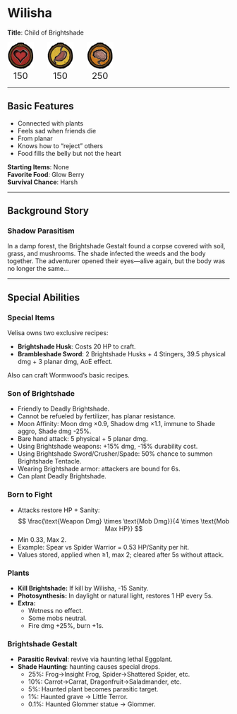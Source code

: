 # Wilisha
**Title**: Child of Brightshade
<div style="display:flex; gap:30px; text-align:center;">
  <div>
    <img src="../media/60px-Health_Meter.png" alt="Health">
    <div><big><big>150</big></big></div>
  </div>
  <div>
    <img src="../media/60px-Hunger_Meter.png" alt="Hunger">
    <div><big><big>150</big></big></div>
  </div>
  <div>
    <img src="../media/60px-Sanity_Meter.png" alt="Sanity">
    <div><big><big>250</big></big></div>
  </div>
</div>

----

## Basic Features
- Connected with plants  
- Feels sad when friends die  
- From planar 
- Knows how to “reject” others  
- Food fills the belly but not the heart  

**Starting Items**: None  
**Favorite Food**: Glow Berry  
**Survival Chance**: Harsh  

---

## Background Story
### Shadow Parasitism
In a damp forest, the Brightshade Gestalt found a corpse covered with soil, grass, and mushrooms. The shade infected the weeds and the body together. The adventurer opened their eyes—alive again, but the body was no longer the same...

---

## Special Abilities

### Special Items
Velisa owns two exclusive recipes:  
- **Brightshade Husk**: Costs 20 HP to craft.  
- **Brambleshade Sword**: 2 Brightshade Husks + 4 Stingers, 39.5 physical dmg + 3 planar dmg, AoE effect.  

Also can craft Wormwood’s basic recipes.

### Son of Brightshade
- Friendly to Deadly Brightshade.  
- Cannot be refueled by fertilizer, has planar resistance.  
- Moon Affinity: Moon dmg ×0.9, Shadow dmg ×1.1, immune to Shade aggro, Shade dmg -25%.  
- Bare hand attack: 5 physical + 5 planar dmg.  
- Using Brightshade weapons: +15% dmg, -15% durability cost.  
- Using Brightshade Sword/Crusher/Spade: 50% chance to summon Brightshade Tentacle.  
- Wearing Brightshade armor: attackers are bound for 6s.  
- Can plant Deadly Brightshade.

### Born to Fight
- Attacks restore HP + Sanity:  
  $$
  \frac{\text{Weapon Dmg} \times \text{Mob Dmg}}{4 \times \text{Mob Max HP}}
  $$
- Min 0.33, Max 2.  
- Example: Spear vs Spider Warrior = 0.53 HP/Sanity per hit.  
- Values stored, applied when ≥1, max 2; cleared after 5s without attack.  

### Plants
<!-- **Plant members:** self +10 sanity, others (20 range) +0~2 sanity.  -->
- **Kill Brightshade:** If kill by Wilisha, -15 Sanity.
- **Photosynthesis:** In daylight or natural light, restores 1 HP every 5s.  
- **Extra:**  
  - Wetness no effect.  
  - Some mobs neutral.  
  - Fire dmg +25%, burn +1s.  

### Brightshade Gestalt
- **Parasitic Revival**: revive via haunting lethal Eggplant.  
- **Shade Haunting**: haunting causes special drops.  
  - 25%: Frog→Insight Frog, Spider→Shattered Spider, etc.  
  - 10%: Carrot→Carrat, Dragonfruit→Saladmander, etc.  
  - 5%: Haunted plant becomes parasitic target.  
  - 1%: Haunted grave → Little Terror.  
  - 0.1%: Haunted Glommer statue → Glommer.  
